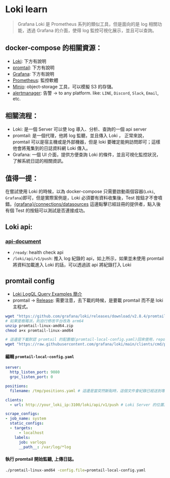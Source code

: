 # Loki learn

> Grafana Loki 是 Prometheus 系列的類似工具，但是面向的是 log 相關功能，透過 Grafana 的介面，使得 log 監控可視化展示，並且可以查詢。


## docker-compose 的相關資源：
- [Loki](https://grafana.com/oss/loki/): 下方有說明
- [promtail](https://grafana.com/docs/loki/latest/clients/promtail/): 下方有說明
- [Grafana](https://grafana.com/docs/grafana/latest/): 下方有說明
- [Prometheus](https://prometheus.io/): 監控軟體
- [Minio](https://min.io/): object-storage 工具，可以模擬 S3 的存儲。
- [alertmanager](https://prometheus.io/docs/alerting/latest/alertmanager/): 告警 -> to any platform. like: `LINE`, `Discord`, `Slack`, `Email`, etc.
## 相關流程：

- Loki: 是一個 Server 可以使 log 導入、分析、查詢的一個 api server
- promtail: 是一個代理，他將 log 監聽，並且傳入 Loki ， 正常來說， promtail 可以是宿主機或是外部機器，但是 loki 要確定能夠訪問即可；這樣他會將蒐集到的日誌資料網 Loki 傳入。
- Grafana: 一個 UI 介面，提供方便查詢 Loki 的條件，並且可視化監控狀況，了解系統日誌的相關資訊。

## 值得一提：
在嘗試使用 Loki 的時候，以為 docker-compose 只需要啟動兩個容器(`Loki`, `Grafana`)即可，但是實際案例是，Loki 必須要有資料收集後，Test 按鈕才不會噴錯。[{grafana}/connections/datasources](http://127.0.0.1:3000/connections/datasources) 這邊點擊已經註冊的提供者，點入後有個 Test 的按鈕可以測試是否連接成功。

## Loki api:
### [api-document](https://grafana.com/docs/loki/latest/reference/api/)
- `/ready`: health check api
- `/loki/api/v1/push`: 推入 log 紀錄的 api，如上所示，如果並未使用 promtail 將資料加載進入 Loki 的話，可以透過該 api 將紀錄打入 Loki

## promtail config
- [Loki LogQL Query Examples 簡介](https://ithelp.ithome.com.tw/articles/10312188?sc=pt)
- promtail -> [Release](https://github.com/grafana/loki/releases): 需要注意，去下載的時候，是要載 promtail 而不是 loki 主程式。

```bash
wget "https://github.com/grafana/loki/releases/download/v2.8.4/promtail-linux-amd64.zip"
# 如果是樹莓派，則自行修改平台改為 arm64
unzip promtail-linux-amd64.zip 
chmod a+x promtail-linux-amd64

# 這邊是下載默認 promtail 的配置檔(promtail-local-config.yaml)回來使用，repo 還有其他的如 mq, db, cache, etc.
wget "https://raw.githubusercontent.com/grafana/loki/main/clients/cmd/promtail/promtail-local-config.yaml"
```

#### 編輯 `promtail-local-config.yaml`
```yaml
server:
  http_listen_port: 9080
  grpc_listen_port: 0

positions:
  filename: /tmp/positions.yaml # 這邊是當突然斷點時，這個文件會紀錄已經送到哪裡；當重新連線時會以斷點的地方繼續。

clients:
  - url: http://your_loki_ip:3100/loki/api/v1/push # Loki Server 的位置。

scrape_configs:
- job_name: system
  static_configs:
  - targets:
      - localhost
    labels:
      job: varlogs
      __path__: /var/log/*log
```

#### 執行 promtail 開始監聽, 上傳日誌。
```bash
./promtail-linux-amd64 -config.file=promtail-local-config.yaml
```